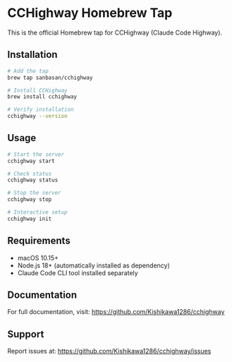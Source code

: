 # CCHighway Homebrew Tap

This is the official Homebrew tap for CCHighway (Claude Code Highway).

## Installation

```bash
# Add the tap
brew tap sanbasan/cchighway

# Install CCHighway
brew install cchighway

# Verify installation
cchighway --version
```

## Usage

```bash
# Start the server
cchighway start

# Check status
cchighway status

# Stop the server
cchighway stop

# Interactive setup
cchighway init
```

## Requirements

- macOS 10.15+
- Node.js 18+ (automatically installed as dependency)
- Claude Code CLI tool installed separately

## Documentation

For full documentation, visit: https://github.com/Kishikawa1286/cchighway

## Support

Report issues at: https://github.com/Kishikawa1286/cchighway/issues